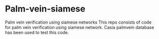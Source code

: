 # Palm-vein-siamese
Palm vein verification using siamese networks 
This repo consists of code for palm vein verification using siamese network. Casia palmvein database has been used to test this code.
